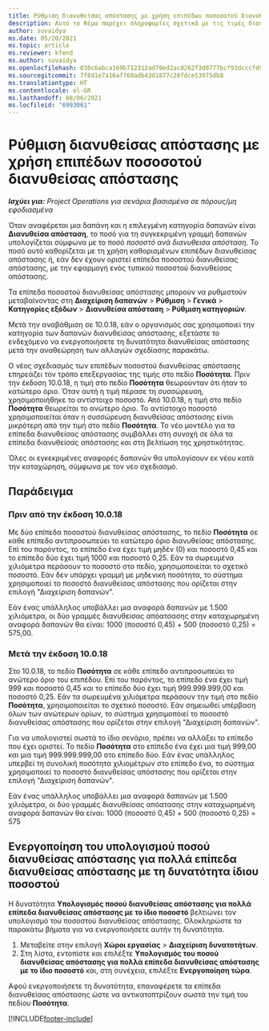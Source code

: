 ```yaml
---
title: Ρύθμιση διανυθείσας απόστασης με χρήση επιπέδων ποσοσοτού διανυθείσας απόστασης
description: Αυτό το θέμα παρέχει πληροφορίες σχετικά με τις τιμές διανυθείσας απόστασης και τα επίπεδα της τιμής της διανυθείσας απόστασης.
author: suvaidya
ms.date: 05/20/2021
ms.topic: article
ms.reviewer: kfend
ms.author: suvaidya
ms.openlocfilehash: 030c6abca169b712312ad70ed2ac8262f3d0777bcf93dcccfd956f2f9e0ea77c
ms.sourcegitcommit: 7f8d1e7a16af769adb43d1877c28fdce53975db8
ms.translationtype: HT
ms.contentlocale: el-GR
ms.lasthandoff: 08/06/2021
ms.locfileid: "6993061"
---
```

# <a name="set-up-mileage-using-mileage-rate-tiers"></a>Ρύθμιση διανυθείσας απόστασης με χρήση επιπέδων ποσοσοτού διανυθείσας απόστασης

_**Ισχύει για:** Project Operations για σενάρια βασισμένα σε πόρους/μη εφοδιασμένα_

Όταν αναφέρεται μια δαπάνη και η επιλεγμένη κατηγορία δαπανών είναι **Διανυθείσα απόσταση**, το ποσό για τη συγκεκριμένη γραμμή δαπανών υπολογίζεται σύμφωνα με το ποσό *ποσοστό ανά διανυθεισα απόσταση*. Το ποσό αυτό καθορίζεται με τη χρήση καθορισμένων επιπέδων διανυθείσας απόστασης ή, εάν δεν έχουν οριστεί επίπεδα ποσοστού διανυθείσας απόστασης, με την εφαρμογή ενός τυπικού ποσοστού διανυθείσας απόστασης. 

Τα επίπεδα ποσοστού διανυθείσας απόστασης μπορούν να ρυθμιστούν μεταβαίνοντας στη **Διαχείριση δαπανών** > **Ρύθμιση** > **Γενικά** > **Κατηγορίες εξόδων** > **Διανυθείσα απόσταση** > **Ρύθμιση κατηγοριών**.

Μετά την αναβάθμιση σε 10.0.18, εάν ο οργανισμός σας χρησιμοποιεί την κατηγορία των δαπανών διανυθείσας απόστασης, εξετάστε το ενδεχόμενο να ενεργοποιήσετε τη δυνατότητα διανυθείσας απόστασης μετά την αναθεώρηση των αλλαγών σχεδίασης παρακάτω. 

Ο νέος σχεδιασμός των επιπέδων ποσοστού διανυθείσας απόστασης επηρεάζει τον τρόπο επεξεργασίας της τιμής στο πεδίο **Ποσότητα**. Πριν την έκδοση 10.0.18, η τιμή στο πεδίο **Ποσότητα** θεωρούνταν ότι ήταν το κατώτερο όριο. Όταν αυτή η τιμή πέρασε τη συσσώρευση, χρησιμοποιήθηκε το αντίστοιχο ποσοστό.  Από 10.0.18, η τιμή στο πεδίο **Ποσότητα** θεωρείται το ανώτερο όριο. Το αντίστοιχο ποσοστό χρησιμοποιείται όταν η συσσώρευση διανυθείσας απόστασης είναι μικρότερη από την τιμή στο πεδίο **Ποσότητα**.  Το νέο μοντέλο για τα επίπεδα διανυθείσας απόστασης συμβάλλει στη συνοχή σε όλα τα επίπεδα διανυθείσας απόστασης και στη βελτίωση της χρηστικότητας.   

Όλες οι εγκεκριμένες αναφορές δαπανών θα υπολογίσουν εκ νέου κατά την καταχώρηση, σύμφωνα με τον νέο σχεδιασμό.

## <a name="example"></a>Παράδειγμα
 
### <a name="before-version-10018"></a>Πριν από την έκδοση 10.0.18
Με δύο επίπεδα ποσοστού διανυθείσας απόστασης, το πεδίο **Ποσότητα** σε κάθε επίπεδο αντιπροσωπεύει το κατώτερο όριο διανυθείσας απόστασης. Επί του παρόντος, το επίπεδο ένα έχει τιμή μηδέν (0) και ποσοστό 0,45 και το επίπεδο δύο έχει τιμή 1000 και ποσοστό 0,25. Εάν τα σωρευμένα χιλιόμετρα περάσουν το ποσοστό στο πεδίο, χρησιμοποιείται το σχετικό ποσοστό. Εάν δεν υπάρχει γραμμή με μηδενική ποσότητα, το σύστημα χρησιμοποιεί το ποσοστό διανυθείσας απόστασης που ορίζεται στην επιλογή "Διαχείριση δαπανών". 
 
Εάν ένας υπάλληλος υποβάλλει μια αναφορά δαπανών με 1.500 χιλιόμετρα, οι δύο γραμμές διανυθείσας απόατσασης στην καταχωρημένη αναφορά δαπανών θα είναι: 1000 (ποσοστό 0,45) + 500 (ποσοστό 0,25) = 575,00.

### <a name="after-version-10018"></a>Μετά την έκδοση 10.0.18
Στο 10.0.18, το πεδίο **Ποσότητα** σε κάθε επίπεδο αντιπροσωπεύει το ανώτερο όριο του επιπέδου. Επί του παρόντος, το επίπεδο ένα έχει τιμή 999 και ποσοστό 0,45 και το επίπεδο δύο έχει τιμή 999.999.999,00 και ποσοστό 0,25. Εάν τα σωρευμένα χιλιόμετρα περάσουν την τιμή στο πεδίο **Ποσότητα**, χρησιμοποιείται το σχετικό ποσοστό. Εάν σημειωθεί υπέρβαση όλων των ανώτερων ορίων, το σύστημα χρησιμοποιεί το ποσοστό διανυθείσας απόστασης που ορίζεται στην επιλογή "Διαχείριση δαπανών". 
 
Για να υπολογιστεί σωστά το ίδιο σενάριο, πρέπει να αλλάξει το επίπεδο που έχει οριστεί. Το πεδίο **Ποσότητα** στο επίπεδο ένα έχει μια τιμή 999,00 και μια τιμή 999.999.999,00 στο επίπεδο δύο. Εάν ένας υπάλληλος υπερβεί τη συνολική ποσότητα χιλιομέτρων στο επίπεδο ένα, το σύστημα χρησιμοποιεί το ποσοστό διανυθείσας απόστασης που ορίζεται στην επιλογή "Διαχείριση δαπανών". 
  
Εάν ένας υπάλληλος υποβάλλει μια αναφορά δαπανών με 1.500 χιλιόμετρα, οι δύο γραμμές διανυθείσας απόατασης στην καταχωρημένη αναφορά δαπανών θα είναι: 1000 (ποσοστό 0,45) + 500 (ποσοστό 0,25) = 575

## <a name="enable-the-mileage-amount-calculation-for-multiple-mileage-tiers-with-same-rate-feature"></a>Ενεργοποίηση του υπολογισμού ποσού διανυθείσας απόστασης για πολλά επίπεδα διανυθείσας απόστασης με τη δυνατότητα ίδιου ποσοστού

Η δυνατότητα **Υπολογισμός ποσού διανυθείσας απόστασης για πολλά επίπεδα διανυθείσας απόστασης με το ίδιο ποσοστό** βελτιώνει τον υπολογισμό του ποσοστού διανυθείσας απόστασης. Ολοκληρώστε τα παρακάτω βήματα για να ενεργοποιήσετε αυτήν τη δυνατότητα.

1. Μεταβείτε στην επιλογή **Χώροι εργασίας** > **Διαχείριση δυνατοτήτων**. 
2. Στη λίστα, εντοπίστε και επιλέξτε **Υπολογισμός του ποσού διανυθείσας απόστασης για πολλά επίπεδα διανυθείσας απόστασης με το ίδιο ποσοστό** και, στη συνέχεια, επιλέξτε **Ενεργοποίηση τώρα**.

Αφού ενεργοποιήσετε τη δυνατότητα, επαναφέρετε τα επίπεδα διανυθείσας απόστασης ώστε να αντικατοπτρίζουν σωστά την τιμή του πεδίου **Ποσότητα**. 


[!INCLUDE[footer-include](../includes/footer-banner.md)]
